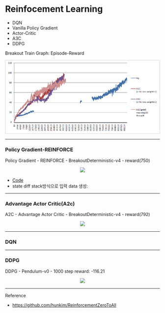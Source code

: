 # Reinfocement Learning
* DQN
* Vanilla Policy Gradient
* Actor-Critic
* A3C
* DDPG

Breakout Train Graph: Episode-Reward
<p align="center"><img src="gif/breakout-train-graph.png" />  </p>

--------------------------------------
### Policy Gradient-REINFORCE

Policy Gradient - REINFORCE - BreakoutDeterministic-v4  - reward(750)
<p align="center"><img src="gif/PG.gif" />  </p>

- [Code](https://github.com/hccho2/RL-GYM/blob/master/08_5_softmax_pg_breakout.py)
- state diff stack방식으로 입력 data 생성: 
--------------------------------------
### Advantage Actor Critic(A2c)
A2C - Advantage Actor Critic - BreakoutDeterministic-v4 - reward(792)
<p align="center"><img src="gif/A2C.gif" />  </p>


--------------------------------------
### DQN

--------------------------------------
### DDPG
DDPG - Pendulum-v0 - 1000 step reward: -116.21
<p align="center"><img src="gif/DDPG.gif" />  </p>


---------------------------------
Reference
- https://github.com/hunkim/ReinforcementZeroToAll

